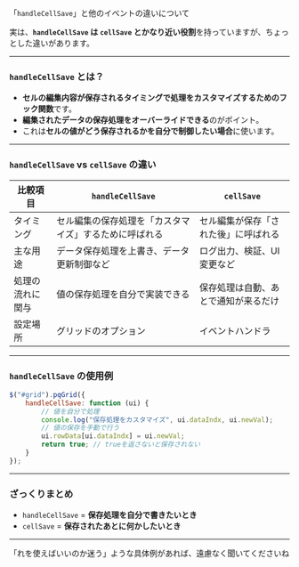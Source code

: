 「`handleCellSave`」と他のイベントの違いについて

実は、**`handleCellSave` は `cellSave` とかなり近い役割**を持っていますが、ちょっとした違いがあります。  

---

###  `handleCellSave` とは？

- **セルの編集内容が保存されるタイミングで処理をカスタマイズするためのフック関数**です。
- **編集されたデータの保存処理をオーバーライドできる**のがポイント。
- これは**セルの値がどう保存されるかを自分で制御したい場合**に使います。

---

###  `handleCellSave` vs `cellSave` の違い

| 比較項目         | `handleCellSave`                    | `cellSave`                            |
|------------------|-------------------------------------|----------------------------------------|
| タイミング       | セル編集の保存処理を「カスタマイズ」するために呼ばれる | セル編集が保存「された後」に呼ばれる   |
| 主な用途         | データ保存処理を上書き、データ更新制御など | ログ出力、検証、UI変更など             |
| 処理の流れに関与 |  値の保存処理を自分で実装できる         |  保存処理は自動、あとで通知が来るだけ |
| 設定場所         | グリッドのオプション                 | イベントハンドラ                       |

---

###  `handleCellSave` の使用例

```js
$("#grid").pqGrid({
    handleCellSave: function (ui) {
        // 値を自分で処理
        console.log("保存処理をカスタマイズ", ui.dataIndx, ui.newVal);
        // 値の保存を手動で行う
        ui.rowData[ui.dataIndx] = ui.newVal;
        return true; // trueを返さないと保存されない
    }
});
```

---

###  ざっくりまとめ

- `handleCellSave` = **保存処理を自分で書きたいとき**  
- `cellSave` = **保存されたあとに何かしたいとき**

---


「れを使えばいいのか迷う」ような具体例があれば、遠慮なく聞いてくださいね
